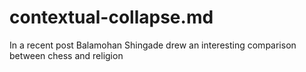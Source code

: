 # contextual-collapse.md

In a recent post Balamohan Shingade drew an interesting comparison between chess and religion

